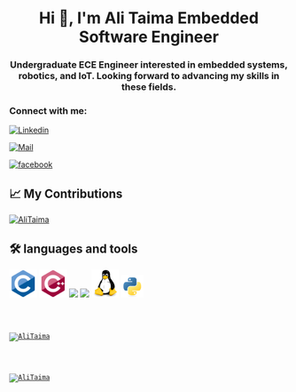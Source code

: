 
<h1  align="center">Hi 👋,  I'm Ali Taima Embedded Software Engineer</h1>
<h3  align="center"> Undergraduate ECE Engineer interested in embedded systems, robotics, and IoT. Looking forward to advancing my skills in these fields.
</h3>


### Connect with me:
<p  align="left">

[![Linkedin](https://img.shields.io/badge/LinkedIn-Ali%20Taima-blue?logo=Linkedin&logoColor=blue&labelColor=black)](https://www.linkedin.com/in/ali-mohamed-taima-9328b71a1/)

[![Mail](https://img.shields.io/badge/alitaima2023@gmaill.com-blue?logo=Gmail&logoColor=blue&labelColor=black)](mailto:alitaima2023@gmaill.com)

[![facebook](https://img.shields.io/badge/facebook-Ali%20M%20Taima-blue?logo=facebook&logoColor=blue&labelColor=black)](https://www.facebook.com/profile.php?id=100013586533673)

</p>

## 📈 My Contributions <br>
<p  align="left">  <a  href="https://github.com/ryo-ma/github-profile-trophy"><img  src="https://github-profile-trophy.vercel.app/?username=AliTaima"  alt="AliTaima"  /></a>  </p>

## 🛠️ languages and tools
<code><img  height="50"  src="https://raw.githubusercontent.com/devicons/devicon/master/icons/c/c-original.svg"></code>  <code><img  height="50"  src="https://raw.githubusercontent.com/devicons/devicon/master/icons/cplusplus/cplusplus-original.svg"></code>  <code><img  height="50"  src="https://www.vectorlogo.zone/logos/git-scm/git-scm-icon.svg"></code>  <code><img  height="50"  src="https://user-images.githubusercontent.com/674621/71187801-14e60a80-2280-11ea-94c9-e56576f76baf.png"></code>  <code><img  height="50"  src="https://raw.githubusercontent.com/devicons/devicon/master/icons/linux/linux-original.svg"></code> <code><img src="https://raw.githubusercontent.com/devicons/devicon/master/icons/python/python-original.svg"  alt="python"  width="40"  height="40"/>  </a>  <a  href="https://pytorch.org/"  target="_blank"  rel="noreferrer">
 
<p><img  align="center"  src="https://github-readme-stats.vercel.app/api?username=AliTaima&show_icons=true&locale=en"  alt="AliTaima"  /></p>


<p><img  align="center"  src="https://github-readme-streak-stats.herokuapp.com/?user=AliTaima&"  alt="AliTaima"  /></p>
